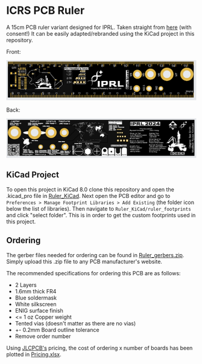 # ICRS PCB Ruler

A 15cm PCB ruler variant designed for IPRL. Taken straight from [here](https://github.com/ben5049/ICRS-PCB-Ruler) (with consent!) It can be easily adapted/rebranded using the KiCad project in this repository.

Front:

![image](front.PNG)

Back:

![image](back.PNG)

## KiCad Project
To open this project in KiCad 8.0 clone this repository and open the .kicad_pro file in [Ruler_KiCad](Ruler_KiCad). Next open the PCB editor and go to `Preferences > Manage Footprint Libraries > Add Existing` (the folder icon below the list of libraries). Then navigate to `Ruler_KiCad/ruler_footprints` and click "select folder". This is in order to get the custom footprints used in this project.

## Ordering
The gerber files needed for ordering can be found in [Ruler_gerbers.zip](Ruler_KiCad/Ruler_gerbers/Ruler_gerbers.zip). Simply upload this .zip file to any PCB manufacturer's website.

The recommended specifications for ordering this PCB are as follows:
* 2 Layers
* 1.6mm thick FR4
* Blue soldermask
* White silkscreen
* ENIG surface finish
* <= 1 oz Copper weight
* Tented vias (doesn't matter as there are no vias)
* +- 0.2mm Board outline tolerance
* Remove order number

Using [JLCPCB's](https://jlcpcb.com/) pricing, the cost of ordering x number of boards has been plotted in [Pricing.xlsx](Pricing.xlsx).
